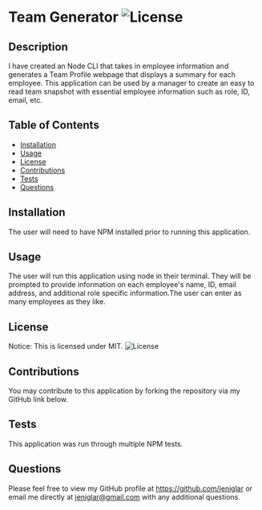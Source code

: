 # Team Generator ![License](https://img.shields.io/static/v1?label=MIT&message=license&color=red)


## Description 
I have created an Node CLI that takes in employee information and generates a Team Profile webpage that displays a summary for each employee. This application can be used by a manager to create an easy to read team snapshot with essential employee information such as role, ID, email, etc. 


## Table of Contents
- [Installation](#installation)
- [Usage](#usage)
- [License](#license)
- [Contributions](#contributions)
- [Tests](#tests)
- [Questions](#questions) 
  

## Installation
The user will need to have NPM installed prior to running this application.


## Usage
The user will run this application using node in their terminal. They will be prompted to provide information on each employee's name, ID, email address, and additional role specific information.The user can enter as many employees as they like. 


## License
Notice: This is licensed under MIT.
![License](https://img.shields.io/static/v1?label=MIT&message=license&color=red)


## Contributions 
You may contribute to this application by forking the repository via my GitHub link below.


## Tests 
This application was run through multiple NPM tests. 


## Questions
Please feel free to view my GitHub profile at https://github.com/jeniglar or email me directly at jeniglar@gmail.com with any additional questions.
